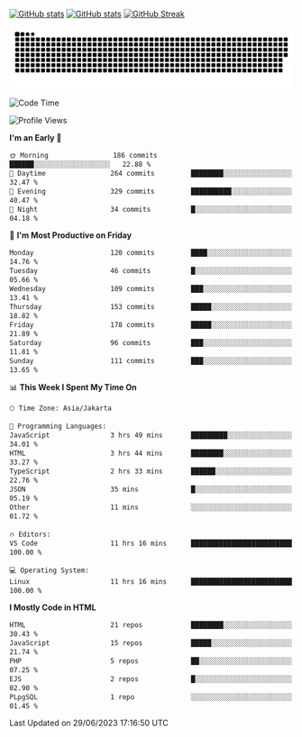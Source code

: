 [![GitHub stats](https://github-readme-stats.vercel.app/api?username=aurelioklv&card_width=500&show_icons=true&rank_icon=github&theme=solarized-dark#gh-dark-mode-only)](https://github.com/anuraghazra/github-readme-stats#gh-dark-mode-only)
[![GitHub stats](https://github-readme-stats.vercel.app/api?username=aurelioklv&card_width=500&show_icons=true&rank_icon=github&theme=buefy#gh-light-mode-only)](https://github.com/anuraghazra/github-readme-stats#gh-light-mode-only)
[![GitHub Streak](https://streak-stats.demolab.com/?user=aurelioklv&card_width=336&theme=solarized-dark)](https://git.io/streak-stats)

<picture>
  <source media="(prefers-color-scheme: dark)" srcset="https://raw.githubusercontent.com/aurelioklv/aurelioklv/snake-output/github-contribution-grid-snake-dark.svg">
  <source media="(prefers-color-scheme: light)" srcset="https://raw.githubusercontent.com/aurelioklv/aurelioklv/snake-output/github-contribution-grid-snake.svg">
  <img alt="github contribution grid snake animation" src="https://raw.githubusercontent.com/aurelioklv/aurelioklv/snake-output/github-contribution-grid-snake.svg">
</picture>

<!--START_SECTION:waka-->
![Code Time](http://img.shields.io/badge/Code%20Time-85%20hrs%2021%20mins-blue)

![Profile Views](http://img.shields.io/badge/Profile%20Views-18-blue)

**I'm an Early 🐤** 

```text
🌞 Morning                186 commits         ██████░░░░░░░░░░░░░░░░░░░   22.88 % 
🌆 Daytime                264 commits         ████████░░░░░░░░░░░░░░░░░   32.47 % 
🌃 Evening                329 commits         ██████████░░░░░░░░░░░░░░░   40.47 % 
🌙 Night                  34 commits          █░░░░░░░░░░░░░░░░░░░░░░░░   04.18 % 
```
📅 **I'm Most Productive on Friday** 

```text
Monday                   120 commits         ████░░░░░░░░░░░░░░░░░░░░░   14.76 % 
Tuesday                  46 commits          █░░░░░░░░░░░░░░░░░░░░░░░░   05.66 % 
Wednesday                109 commits         ███░░░░░░░░░░░░░░░░░░░░░░   13.41 % 
Thursday                 153 commits         █████░░░░░░░░░░░░░░░░░░░░   18.82 % 
Friday                   178 commits         █████░░░░░░░░░░░░░░░░░░░░   21.89 % 
Saturday                 96 commits          ███░░░░░░░░░░░░░░░░░░░░░░   11.81 % 
Sunday                   111 commits         ███░░░░░░░░░░░░░░░░░░░░░░   13.65 % 
```


📊 **This Week I Spent My Time On** 

```text
🕑︎ Time Zone: Asia/Jakarta

💬 Programming Languages: 
JavaScript               3 hrs 49 mins       █████████░░░░░░░░░░░░░░░░   34.01 % 
HTML                     3 hrs 44 mins       ████████░░░░░░░░░░░░░░░░░   33.27 % 
TypeScript               2 hrs 33 mins       ██████░░░░░░░░░░░░░░░░░░░   22.76 % 
JSON                     35 mins             █░░░░░░░░░░░░░░░░░░░░░░░░   05.19 % 
Other                    11 mins             ░░░░░░░░░░░░░░░░░░░░░░░░░   01.72 % 

🔥 Editors: 
VS Code                  11 hrs 16 mins      █████████████████████████   100.00 % 

💻 Operating System: 
Linux                    11 hrs 16 mins      █████████████████████████   100.00 % 
```

**I Mostly Code in HTML** 

```text
HTML                     21 repos            ████████░░░░░░░░░░░░░░░░░   30.43 % 
JavaScript               15 repos            █████░░░░░░░░░░░░░░░░░░░░   21.74 % 
PHP                      5 repos             ██░░░░░░░░░░░░░░░░░░░░░░░   07.25 % 
EJS                      2 repos             █░░░░░░░░░░░░░░░░░░░░░░░░   02.90 % 
PLpgSQL                  1 repo              ░░░░░░░░░░░░░░░░░░░░░░░░░   01.45 % 
```




 Last Updated on 29/06/2023 17:16:50 UTC
<!--END_SECTION:waka-->
